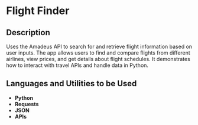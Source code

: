 <h1>Flight Finder</h1>

<h2>Description</h2>
Uses the Amadeus API to search for and retrieve flight information based on user inputs. The app allows users to find and compare flights from different airlines, view prices, and get details about flight schedules. It demonstrates how to interact with travel APIs and handle data in Python.
<br />

<h2>Languages and Utilities to be Used</h2>

- <b>Python</b> 
- <b>Requests</b>
- <b>JSON</b>
- <b>APIs</b>
